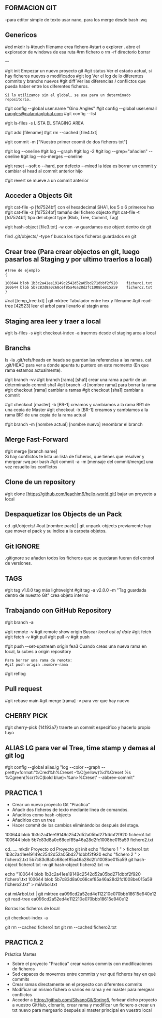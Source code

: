 ## FORMACION GIT

-para editor simple de texto usar nano, para los merge desde bash :wq

## Genericos

#cd mkdir ls
#touch filename         	      			crea fichero
#start o explorer .         	            abre el explorador de windows de esa ruta
#rm fichero 	o 		rm -rf directorio	borrar

--

#git init 							Empezar un nuevo proyecto git
#git status							Ver el estado actual, si hay ficheros nuevos o modificados
#git log 							Ver el log de lo diferentes commits y branchs nuevos
#git diff 							Ver las diferencias / conflictos que pueda haber entre los diferentes ficheros.

	Si lo utilizamos sin el global, se usa para un determinado repositorio.
#git config --global user.name "Gino Angles"
#git config --global user.email pangles@nalandaglobal.com
#git config --list

#git ls-files -s  				LISTA EL STAGING AREA

#git add [filename]
#git rm --cached [file4.txt]

#git commit -m ["Nuestro primer coomit de dos ficheros txt"]

#git log --oneline
#git log --graph
#git log -2
#git log --grep="añadien" --oneline
#git log --no-merges --oneline

#git reset --soft o --hard, por defecto --mixed   					la idea es borrar un commit y cambiar el head al commit anterior hijo

#git revert 														se mueve a un commit anterior

## Acceder a Objects Git

#git cat-file -p [fd7524bf]			con el hexadecimal SHA1, los 5 o 6 primeros hex
#git cat-file -z [fd7524bf]			tamaño del fichero objecto
#git cat-file -t [fd7524bf]			tipo del object type (Blob, Tree, Commit, Tag)

#git hash-object [file3.txt] -w 		con -w guardamos ese object dentro de git

find .git/objects/ -type f 			busca los tipos ficheros guardados en git

## Crear tree (Para crear objectos en git, luego pasarlos al Staging y por ultimo traerlos a local)
	#Tree de ejemplo
	{

	100644 blob 1b3c2a41ee19149c2542d52a05bd271dbbf2f920	fichero1.txt
	100644 blob 5b7c83d8a0c68cef85a46a28d2fc1008be015a59	fichero2.txt
	}
#cat [temp_tree.txt] | git mktree 		Tabulador entre hex y filename
#git read-tree [42523]					leer el arbol para llevarlo al stagin area

## Staging area leer y traer a local

#git ls-files -s
#git checkout-index -a 				traernos desde el staging area a local

## Branchs
ls -la .git/refs/heads 				en heads se guardan las referencias a las ramas.
cat .git/HEAD 						para ver a donde apunta tu puntero en este momento (En que rama estamos actualmente).

#git branch -vv
#git branch [rama] [sha1] 			crear una rama a partir de un determinado commit sha1
#git branch -d [nombre rama]		para borrar la rama
#git checkout [rama]				cambiar a ramas
#git checkout [sha1]				cambiar a commit

#git checkout [master] -b [BR-1] 		creamos y cambiamos a la rama BR1 de una copia de Master
#git checkout -b [BR-1] 				creamos y cambiamos a la rama BR1 de una copia de la rama actual

#git branch -m [nombre actual] [nombre nuevo] 				renombrar el branch

## Merge Fast-Forward

#git merge [branch name]     							
	Si hay conflictos te lista un lista de ficheros, que tienes que resolver y mergear                 :wq    por bash
#git commit -a -m [mensaje del commit/merge] 														una vez resuelto los conflictos

## Clone de un repository

#git clone [https://github.com/leachim6/hello-world.git] 			bajar un proyecto a local

## Despaquetizar los Objects de un Pack 
cd .git/objects/
#cat [nombre pack] | git unpack-objects   			previamente hay que mover el pack y su indice a la carpeta objetos.

## Git IGNORE

.gitignore 										 se añaden todos los ficheros que se quedaran fueran del control de versiones.

## TAGS

#git tag v1.0.0 																	tag más lightweight
#git tag -a v2.0.0 -m "Tag guardada dentro de nuestro Git" 						crea objeto interno

## Trabajando con GitHub Repository

#git branch -a

#git remote -v
#git remote show origin 					Buscar *local out of date*
#git fetch
#git fetch -v
#git pull
#git pull -v
#git push

#git push --set-upstream origin fea3 			Cuando creas una nueva rama en local, la subes a origin repository

	Para borrar una rama de remoto:
	#git push origin :nombre-rama

#git reflog

## Pull request

#git rebase main
#git merge [rama] -v  					para ver que hay nuevo

## CHERRY PICK

#git cherry-pick {14193a7}    			traerte un commit especifico y hacerlo propio tuyo

## ALIAS LG para ver el Tree, time stamp y demas al git log

#git config --global alias.lg "log --color --graph --pretty=format:'%Cred%h%Creset -%C(yellow)%d%Creset %s %Cgreen(%cr)%C(bold blue)<%an>%Creset' --abbrev-commit"




## PRACTICA 1
- Crear un nuevo proyecto Git "Practica"
- Añadir dos ficheros de texto mediante linea de comandos.
- Añadirlos como hash-objects
- Añadirlos con un tree 
- Hacer commit de los cambios eliminándolos después del stage.


100644 blob 1b3c2a41ee19149c2542d52a05bd271dbbf2f920	fichero1.txt
100644 blob 5b7c83d8a0c68cef85a46a28d2fc1008be015a59	fichero2.txt


cd......
mkdir Proyecto
cd Proyecto
git init
echo "fichero 1 " > fichero1.txt     				1b3c2a41ee19149c2542d52a05bd271dbbf2f920
echo "fichero 2 " > fichero2.txt 					5b7c83d8a0c68cef85a46a28d2fc1008be015a59
git hash-object fichero1.txt -w
git hash-object fichero2.txt -w

echo "100644 blob 1b3c2a41ee19149c2542d52a05bd271dbbf2f920	fichero1.txt
100644 blob 5b7c83d8a0c68cef85a46a28d2fc1008be015a59	fichero2.txt" > miArbol.txt

cat miArbol.txt | git mktree   						ea096cd2a52ed4e112210e070bbb18615e940e12
git read-tree ea096cd2a52ed4e112210e070bbb18615e940e12

Borras los ficheros de local

git checkout-index -a

git rm --cached fichero1.txt
git rm --cached fichero2.txt

## PRACTICA 2
Práctica Martes
- Sobre el proyecto "Practica" crear varios commits con modificaciones de ficheros
- Sed capaces de movernos entre commits y ver qué ficheros hay en qué commits
- Crear ramas directamente en el proyecto con diferentes commits
- Modificar un mismo fichero o varios en rama y en master para mergear conflictos
- Acceder a https://github.com/SilvanoGil/Spring5, forkear dicho proyecto a vuestro
GitHub, clonarlo, crear rama y modificar un fichero o crear un txt nuevo para 
mergearlo después al master principal en vuestro local
